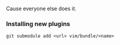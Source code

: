 Cause everyone else does it.

### Installing new plugins

`
git submodule add <url> vim/bundle/<name>
`
